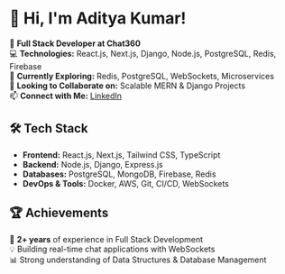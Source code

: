 # 👋 Hi, I'm Aditya Kumar!  

🚀 **Full Stack Developer at Chat360**  
💻 **Technologies:** React.js, Next.js, Django, Node.js, PostgreSQL, Redis, Firebase  
🌱 **Currently Exploring:** Redis, PostgreSQL, WebSockets, Microservices  
🤝 **Looking to Collaborate on:** Scalable MERN & Django Projects  
📫 **Connect with Me:** [LinkedIn](https://www.linkedin.com/in/aditya-kumar-9208a5205/)  

## 🛠 Tech Stack  
- **Frontend:** React.js, Next.js, Tailwind CSS, TypeScript  
- **Backend:** Node.js, Django, Express.js  
- **Databases:** PostgreSQL, MongoDB, Firebase, Redis  
- **DevOps & Tools:** Docker, AWS, Git, CI/CD, WebSockets  


## 🏆 Achievements  
🎯 **2+ years** of experience in Full Stack Development  
💡 Building real-time chat applications with WebSockets  
📊 Strong understanding of Data Structures & Database Management  
  
